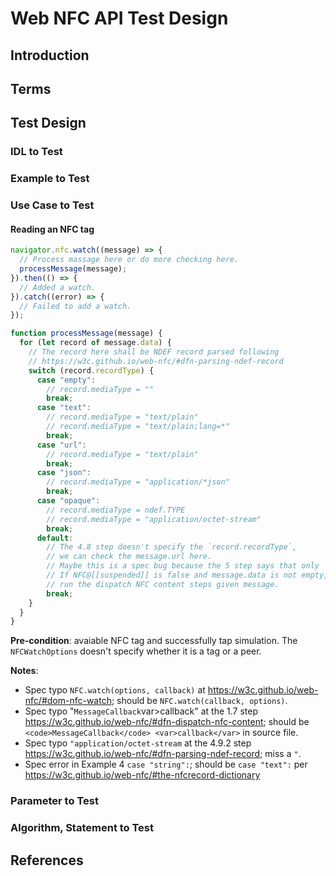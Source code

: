 # Web NFC API Test Design

## Introduction

## Terms

## Test Design

### IDL to Test


### Example to Test


### Use Case to Test

#### Reading an NFC tag

```js
navigator.nfc.watch((message) => {
  // Process massage here or do more checking here.
  processMessage(message);
}).then(() => {
  // Added a watch.
}).catch((error) => {
  // Failed to add a watch.
});

function processMessage(message) {
  for (let record of message.data) {
    // The record here shall be NDEF record parsed following
    // https://w3c.github.io/web-nfc/#dfn-parsing-ndef-record
    switch (record.recordType) {
      case "empty":
        // record.mediaType = ""
        break;
      case "text":
        // record.mediaType = "text/plain"
        // record.mediaType = "text/plain;lang=*"
        break;
      case "url":
        // record.mediaType = "text/plain"
        break;
      case "json":
        // record.mediaType = "application/*json"
        break;
      case "opaque":
        // record.mediaType = ndef.TYPE 
        // record.mediaType = "application/octet-stream"
        break;
      default:
        // The 4.8 step doesn't specify the `record.recordType`,
        // we can check the message.url here.
        // Maybe this is a spec bug because the 5 step says that only
        // If NFC@[[suspended]] is false and message.data is not empty,
        // run the dispatch NFC content steps given message.
        break;
    }
  }
}
```

**Pre-condition**: avaiable NFC tag and successfully tap simulation. The
`NFCWatchOptions` doesn't specify whether it is a tag or a peer.

**Notes**:

* Spec typo `NFC.watch(options, callback)` at
  https://w3c.github.io/web-nfc/#dom-nfc-watch; 
  should be `NFC.watch(callback, options)`.
* Spec typo "`MessageCallback`var>callback" at the 1.7 step
  https://w3c.github.io/web-nfc/#dfn-dispatch-nfc-content;
  should be `<code>MessageCallback</code> <var>callback</var>` in source file.
* Spec typo `"application/octet-stream` at the 4.9.2 step
  https://w3c.github.io/web-nfc/#dfn-parsing-ndef-record;
  miss a `"`.
* Spec error in Example 4 `case "string":`; should be `case "text":` per
  https://w3c.github.io/web-nfc/#the-nfcrecord-dictionary

### Parameter to Test


### Algorithm, Statement to Test


## References